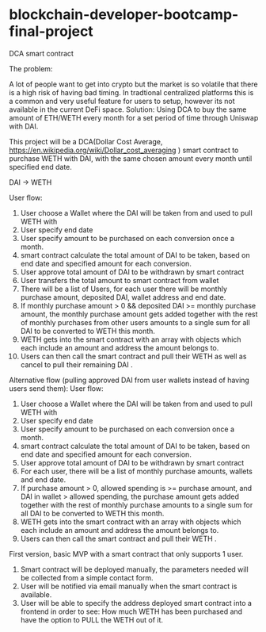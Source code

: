 # blockchain-developer-bootcamp-final-project

DCA smart contract

The problem:

A lot of people want to get into crypto but the market is so volatile that there is a high risk of having bad timing.
In tradtional centralized platforms this is a common and very useful feature for users to setup, however its not available in the current DeFi space.
Solution:
Using DCA to buy the same amount of ETH/WETH every month for a set period of time through Uniswap with DAI.

This project will be a DCA(Dollar Cost Average, https://en.wikipedia.org/wiki/Dollar_cost_averaging ) smart contract to purchase WETH with DAI, with the same chosen amount every month until specified end date.

DAI -> WETH

User flow:

1. User choose a Wallet where the DAI will be taken from and used to pull WETH with
2. User specify end date
3. User specify amount to be purchased on each conversion once a month.
4. smart contract calculate the total amount of DAI to be taken, based on end date and specified amount for each conversion.
5. User approve total amount of DAI to be withdrawn by smart contract
6. User transfers the total amount to smart contract from wallet
7. There will be a list of Users, for each user there will be monthly purchase amount, deposited DAI, wallet address and end date.
8. If monthly purchase amount > 0 && deposited DAI >= monthly purchase amount, the monthly purchase amount gets added together with the rest of monthly purchases from other users amounts to a single sum for all DAI to be converted to WETH this month.
9. WETH gets into the smart contract with an array with objects which each include an amount and address the amount belongs to.
10. Users can then call the smart contract and pull their WETH as well as cancel to pull their remaining DAI .

Alternative flow (pulling approved DAI from user wallets instead of having users send them):
User flow:

1. User choose a Wallet where the DAI will be taken from and used to pull WETH with
2. User specify end date
3. User specify amount to be purchased on each conversion once a month.
4. smart contract calculate the total amount of DAI to be taken, based on end date and specified amount for each conversion.
5. User approve total amount of DAI to be withdrawn by smart contract
6. For each user, there will be a list of monthly purchase amounts, wallets and end date.
7. If purchase amount > 0, allowed spending is >= purchase amount, and DAI in wallet > allowed spending, the purchase amount gets added together with the rest of monthly purchase amounts to a single sum for all DAI to be converted to WETH this month.
8. WETH gets into the smart contract with an array with objects which each include an amount and address the amount belongs to.
9. Users can then call the smart contract and pull their WETH .

First version, basic MVP with a smart contract that only supports 1 user.

1. Smart contract will be deployed manually, the parameters needed will be collected from a simple contact form.
2. User will be notified via email manually when the smart contract is available.
3. User will be able to specify the address deployed smart contract into a frontend in order to see: How much WETH has been purchased and have the option to PULL the WETH out of it.
